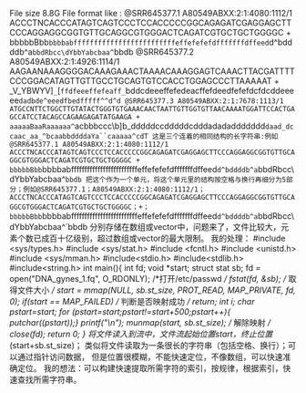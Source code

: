 File size 8.8G
File format like :
@SRR645377.1 A80549ABXX:2:1:4080:1112/1
ACCCTNCACCCATAGTCAGTCCCTCCACCCCCGGCAGAGATCGAGGAGCTTCCCAGGAGGCGGTGTTGCAGGCGTGGGACTCAGATCGTGCTGCTGGGGC
+
bbbbbBbb`bbbbabfffffffffffffffffffffffffeffefefefdfffffffdffeed`d^bddddb^a`bbdRbcc\dYbbYabcbaa^`bbdb
@SRR645377.2 A80549ABXX:2:1:4926:1114/1
AAGAANAAAGGGGACAAAGAAACTAAAACAAAGGAGTCAAACTTACGATTTTCCCGGACATAGTTGTTGCCTGCAGTGTCCACCTGGAGCCCTTAAAAAT
+
_V\_YBWYV]`_`[`ffdfeeeffefeaff_`bddcdeeeffefedeacffefdeedfefefdcfdcddeeeee`dadbde^eeedfbedfffff^^d^d
@SRR645377.3 A80549ABXX:2:1:7678:1113/1
ATGCCNTTCTGGCTTGTATACTGGGTGTGAAACAACTAATTGTTGGTGTTAACAAAATGGATTCCACTGAGCCATCCTACAGCCAGAAGAGATATGAAGA
+
aaaaaBaaRaaaaaa^`acbbbccc\b]b_dddddccdddddcdddadadaddddddd`daad_dccaac_aa_^bcaabbddddaYa``caaaaa^cdT
这是三个连着的相同结构的长字符串:例如
@SRR645377.1 A80549ABXX:2:1:4080:1112/1
ACCCTNCACCCATAGTCAGTCCCTCCACCCCCGGCAGAGATCGAGGAGCTTCCCAGGAGGCGGTGTTGCAGGCGTGGGACTCAGATCGTGCTGCTGGGGC
+
bbbbbBbb`bbbbabfffffffffffffffffffffffffeffefefefdfffffffdffeed`d^bddddb^a`bbdRbcc\dYbbYabcbaa^`bbdb
把这个作为一个单元，将这个单元里的结构按空格与换行再细分为5部分；例如@SRR645377.1；A80549ABXX:2:1:4080:1112/1；
ACCCTNCACCCATAGTCAGTCCCTCCACCCCCGGCAGAGATCGAGGAGCTTCCCAGGAGGCGGTGTTGCAGGCGTGGGACTCAGATCGTGCTGCTGGGGC；+；
bbbbbBbb`bbbbabfffffffffffffffffffffffffeffefefefdfffffffdffeed`d^bddddb^a`bbdRbcc\dYbbYabcbaa^`bbdb
分别存储在数组或vector中，问题来了，文件比较大，元素个数已成百十亿级别，超过数组或vector的最大限制。
我的处理：
#include <sys/types.h>
#include <sys/stat.h>
#include <fcntl.h>
#include <unistd.h>
#include <sys/mman.h>
#include<stdio.h>
#include<stdlib.h>
#include<string.h>
int main(){
    int fd;
    void *start;
    struct stat sb;
    fd = open("DNA_gynes_1.fq", O_RDONLY); /*打开/etc/passwd */
    fstat(fd, &sb); /* 取得文件大小 */
    start = mmap(NULL, sb.st_size, PROT_READ, MAP_PRIVATE, fd, 0);
    if(start == MAP_FAILED) /* 判断是否映射成功 */
        return;
    int i;
    char *pstart=start;
    for (pstart=start;pstart!=start+500;pstart++){
        putchar(*(pstart));}
    printf("\n");
    munmap(start, sb.st_size); /* 解除映射 */
    close(fd);
    return 0;
}
将文件读入到流中，文件流起始位置start，终止位置*(start+sb.st_size)；
类似将文件读取为一条很长的字符串（包括空格、换行）；可以通过指针访问数据，
但是位置很模糊，不能快速定位，不像数组，可以快速准确定位。
我的想法：可以构建快速提取所需字符的索引，按规律，根据索引，快速查找所需字符串。
